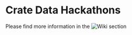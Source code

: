 Crate Data Hackathons
=====================

Please find more information in the ![Wiki](wikis) section
